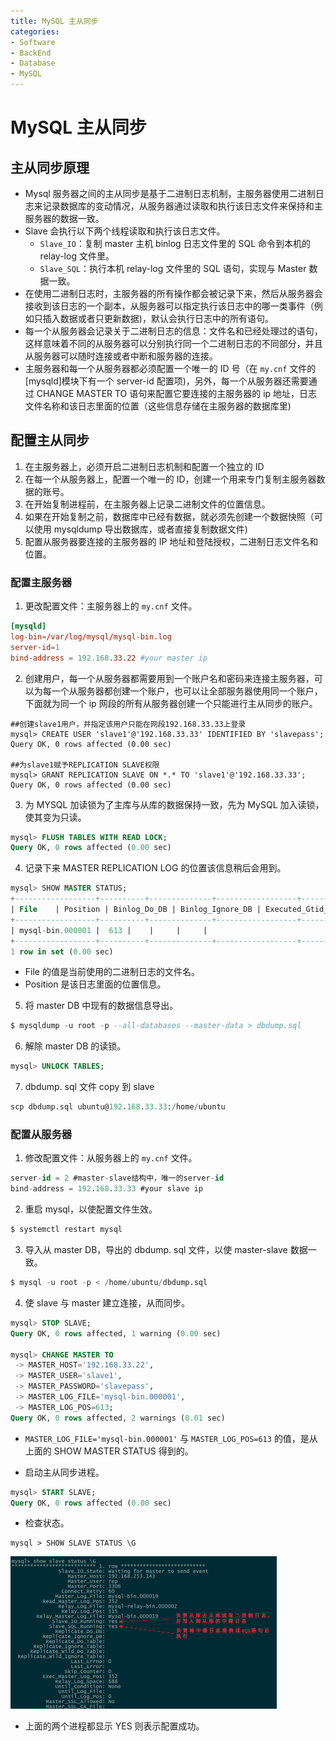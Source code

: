 ```yaml
---
title: MySQL 主从同步
categories:
- Software
- BackEnd
- Database
- MySQL
---
```

# MySQL 主从同步

## 主从同步原理

- Mysql 服务器之间的主从同步是基于二进制日志机制，主服务器使用二进制日志来记录数据库的变动情况，从服务器通过读取和执行该日志文件来保持和主服务器的数据一致。
- Slave 会执行以下两个线程读取和执行该日志文件。
    - `Slave_IO`：复制 master 主机 binlog 日志文件里的 SQL 命令到本机的 relay-log 文件里。
    - `Slave_SQL`：执行本机 relay-log 文件里的 SQL 语句，实现与 Master 数据一致。
- 在使用二进制日志时，主服务器的所有操作都会被记录下来，然后从服务器会接收到该日志的一个副本，从服务器可以指定执行该日志中的哪一类事件（例如只插入数据或者只更新数据)，默认会执行日志中的所有语句。
- 每一个从服务器会记录关于二进制日志的信息：文件名和已经处理过的语句，这样意味着不同的从服务器可以分别执行同一个二进制日志的不同部分，并且从服务器可以随时连接或者中断和服务器的连接。
- 主服务器和每一个从服务器都必须配置一个唯一的 ID 号（在 `my.cnf` 文件的[mysqld]模块下有一个 server-id 配置项)，另外，每一个从服务器还需要通过 CHANGE MASTER TO 语句来配置它要连接的主服务器的 ip 地址，日志文件名称和该日志里面的位置（这些信息存储在主服务器的数据库里)

## 配置主从同步

1. 在主服务器上，必须开启二进制日志机制和配置一个独立的 ID
2. 在每一个从服务器上，配置一个唯一的 ID，创建一个用来专门复制主服务器数据的账号。
3. 在开始复制进程前，在主服务器上记录二进制文件的位置信息。
4. 如果在开始复制之前，数据库中已经有数据，就必须先创建一个数据快照（可以使用 mysqldump 导出数据库，或者直接复制数据文件)
5. 配置从服务器要连接的主服务器的 IP 地址和登陆授权，二进制日志文件名和位置。

### 配置主服务器

1. 更改配置文件：主服务器上的 `my.cnf` 文件。

```toml
[mysqld]
log-bin=/var/log/mysql/mysql-bin.log
server-id=1
bind-address = 192.168.33.22 #your master ip
```

2. 创建用户，每一个从服务器都需要用到一个账户名和密码来连接主服务器，可以为每一个从服务器都创建一个账户，也可以让全部服务器使用同一个账户，下面就为同一个 ip 网段的所有从服务器创建一个只能进行主从同步的账户。

```
##创建slave1用户，并指定该用户只能在网段192.168.33.33上登录
mysql> CREATE USER 'slave1'@'192.168.33.33' IDENTIFIED BY 'slavepass';
Query OK, 0 rows affected (0.00 sec)

##为slave1赋予REPLICATION SLAVE权限
mysql> GRANT REPLICATION SLAVE ON *.* TO 'slave1'@'192.168.33.33';
Query OK, 0 rows affected (0.00 sec)
```

3. 为 MYSQL 加读锁为了主库与从库的数据保持一致，先为 MySQL 加入读锁，使其变为只读。

```sql
mysql> FLUSH TABLES WITH READ LOCK;
Query OK, 0 rows affected (0.00 sec)
```

4. 记录下来 MASTER REPLICATION LOG 的位置该信息稍后会用到。

```sql
mysql> SHOW MASTER STATUS;
+------------------+----------+--------------+------------------+-------------------+
| File    | Position | Binlog_Do_DB | Binlog_Ignore_DB | Executed_Gtid_Set |
+------------------+----------+--------------+------------------+-------------------+
| mysql-bin.000001 |  613 |    |     |     |
+------------------+----------+--------------+------------------+-------------------+
1 row in set (0.00 sec)
```

- File 的值是当前使用的二进制日志的文件名。
- Position 是该日志里面的位置信息。

5. 将 master DB 中现有的数据信息导出。

```sql
$ mysqldump -u root -p --all-databases --master-data > dbdump.sql
```

6. 解除 master DB 的读锁。

```sql
mysql> UNLOCK TABLES;
```

7. dbdump. sql 文件 copy 到 slave

```sql
scp dbdump.sql ubuntu@192.168.33.33:/home/ubuntu
```

### 配置从服务器

1. 修改配置文件：从服务器上的 `my.cnf` 文件。

```sql
server-id = 2 #master-slave结构中，唯一的server-id
bind-address = 192.168.33.33 #your slave ip
```

2. 重启 mysql，以使配置文件生效。

```sql
$ systemctl restart mysql
```

3. 导入从 master DB，导出的 dbdump. sql 文件，以使 master-slave 数据一致。

```sql
$ mysql -u root -p < /home/ubuntu/dbdump.sql
```

4. 使 slave 与 master 建立连接，从而同步。

```sql
mysql> STOP SLAVE;
Query OK, 0 rows affected, 1 warning (0.00 sec)

mysql> CHANGE MASTER TO
 -> MASTER_HOST='192.168.33.22',
 -> MASTER_USER='slave1',
 -> MASTER_PASSWORD='slavepass',
 -> MASTER_LOG_FILE='mysql-bin.000001',
 -> MASTER_LOG_POS=613;
Query OK, 0 rows affected, 2 warnings (0.01 sec)
```

- `MASTER_LOG_FILE='mysql-bin.000001'` 与 `MASTER_LOG_POS=613` 的值，是从上面的 SHOW MASTER STATUS 得到的。

- 启动主从同步进程。

```sql
mysql> START SLAVE;
Query OK, 0 rows affected (0.00 sec)
```

- 检查状态。

```
mysql > SHOW SLAVE STATUS \G
```

<img src="https://raw.githubusercontent.com/LuShan123888/Files/main/Pictures/771870-20160309163148225-1200721404.png" alt="图片3" style="zoom:50%;" />

- 上面的两个进程都显示 YES 则表示配置成功。